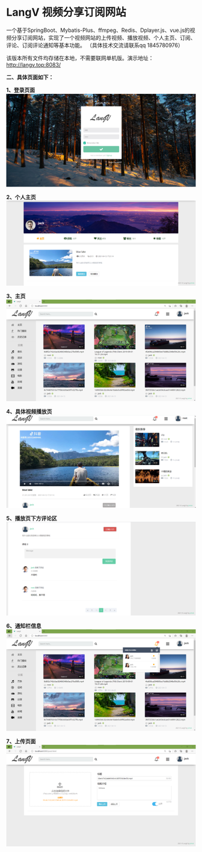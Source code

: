 # LangV 视频分享订阅网站      
一个基于SpringBoot、Mybatis-Plus、ffmpeg、Redis、Dplayer.js、vue.js的视频分享订阅网站，实现了一个视频网站的上传视频、播放视频、个人主页、订阅、评论、订阅评论通知等基本功能。
（具体技术交流请联系qq 1845780976） <br>

 该版本所有文件均存储在本地，不需要联网单机版。演示地址：http://langv.top:8083/




**二、具体页面如下：**

**1、登录页面**
![image](https://github.com/ljx1845780976/img/blob/main/%E7%99%BB%E5%BD%95%E9%A1%B5.png)

**2、个人主页**
![image](https://github.com/ljx1845780976/img/blob/main/%E4%B8%AA%E4%BA%BA%E4%B8%BB%E9%A1%B5.png)

**3、主页**
![image](https://github.com/ljx1845780976/img/blob/main/%E4%B8%BB%E9%A1%B5.png)

**4、具体视频播放页**
![image](https://github.com/ljx1845780976/img/blob/main/%E5%85%B7%E4%BD%93%E6%92%AD%E6%94%BE%E8%A7%86%E9%A2%91%E9%A1%B5.png)

**5、播放页下方评论区**
![image](https://github.com/ljx1845780976/img/blob/main/%E6%92%AD%E6%94%BE%E8%A7%86%E9%A2%91%E9%A1%B5%E4%B8%8B%E8%AF%84%E8%AE%BA%E5%8C%BA.png)

**6、通知栏信息**
![image](https://github.com/ljx1845780976/img/blob/main/%E9%80%9A%E7%9F%A5%E6%A0%8F%E4%BF%A1%E6%81%AF.png)

**7、上传页面**
![image](https://github.com/ljx1845780976/img/blob/main/%E4%B8%8A%E4%BC%A0%E9%A1%B5%E9%9D%A2.png)
